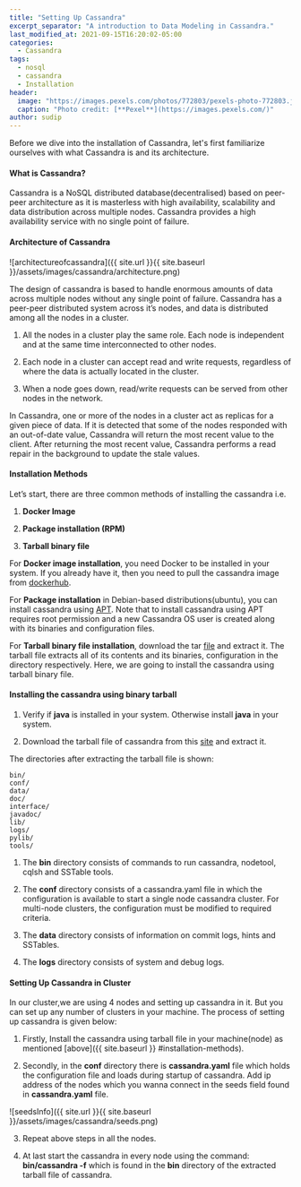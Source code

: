 ```yaml
---
title: "Setting Up Cassandra"
excerpt_separator: "A introduction to Data Modeling in Cassandra."
last_modified_at: 2021-09-15T16:20:02-05:00
categories:
  - Cassandra
tags:
  - nosql
  - cassandra
  - Installation
header:
  image: "https://images.pexels.com/photos/772803/pexels-photo-772803.jpeg?auto=compress&cs=tinysrgb&dpr=2&h=750&w=1260"
  caption: "Photo credit: [**Pexel**](https://images.pexels.com/)"
author: sudip
---
```


Before we dive into the installation of Cassandra, let's first familiarize ourselves with what Cassandra is and its architecture. 

#### What is Cassandra?
Cassandra is a NoSQL distributed database(decentralised) based on peer-peer architecture as it is masterless with high availability,
 scalability and data distribution across multiple nodes. Cassandra provides a high availability service with no single point of failure.

#### Architecture of Cassandra
![architectureofcassandra]({{ site.url }}{{ site.baseurl }}/assets/images/cassandra/architecture.png)

The design of cassandra is based to handle enormous amounts of data across multiple nodes without any single point of failure. Cassandra
has a peer-peer distributed system across it’s nodes, and data is distributed among all the nodes in a cluster.

1) All the nodes in a cluster play the same role. Each node is independent and at the same time interconnected to other nodes.

2) Each node in a cluster can accept read and write requests, regardless of where the data is actually located in the cluster.

3) When a node goes down, read/write requests can be served from other nodes in the network.

In Cassandra, one or more of the nodes in a cluster act as replicas for a given piece of data. If it is detected that some of the nodes
responded with an out-of-date value, Cassandra will return the most recent value to the client. After returning the most recent value,
Cassandra performs a read repair in the background to update the stale values. 

#### Installation Methods

Let’s start, there are three common methods of installing the cassandra i.e.

1) **Docker Image**

2) **Package installation (RPM)**

3) **Tarball binary file**

For **Docker image installation**, you need Docker to be installed in your system. If you already have it, then you need to pull the cassandra
image from [dockerhub](https://cassandra.apache.org/doc/latest/cassandra/getting_started/installing.html#installing-the-docker-image).
 
For **Package installation** in  Debian-based distributions(ubuntu), you can install cassandra using [APT](https://cassandra.apache.org/doc/latest/cassandra/getting_started/installing.html#installing-the-debian-packages). Note that to install cassandra using
APT requires root permission and a new Cassandra OS user is created along with its binaries and configuration files.

For **Tarball binary file installation**, download the tar [file](https://cassandra.apache.org/doc/latest/cassandra/getting_started/installing.html#installing-the-binary-tarball) and extract it. The tarball file extracts all of its contents and its binaries,
configuration in the directory respectively. Here, we are going to install the cassandra using tarball binary file.

#### Installing the cassandra using binary tarball

1) Verify if **java** is installed in your system. Otherwise install **java** in your system.

2) Download the tarball file of cassandra from this [site](https://cassandra.apache.org/doc/latest/cassandra/getting_started/installing.html#installing-the-binary-tarball) and extract it.

The directories after extracting the tarball file is shown:
```
bin/
conf/	
data/		
doc/
interface/
javadoc/
lib/
logs/		
pylib/
tools/
```
1) The **bin** directory consists of commands to run cassandra, nodetool, cqlsh and SSTable tools.

2) The **conf** directory consists of a cassandra.yaml file in which the configuration is available to start a single node cassandra cluster.
   For multi-node clusters, the configuration must be modified to required criteria. 

3) The **data** directory consists of information on commit logs, hints and SSTables.

4) The **logs** directory consists of system and debug logs.

#### Setting Up Cassandra in Cluster 

In our cluster,we are using 4 nodes and setting up cassandra in it. But you can set up any number of clusters in your machine.
 The process of setting up cassandra is given below:

1) Firstly, Install the cassandra using tarball file in your machine(node) as mentioned [above]({{ site.baseurl }} #installation-methods).

2) Secondly, in the **conf** directory there is **cassandra.yaml** file which holds the configuration file and loads during startup of cassandra.
    Add ip address of the nodes which you wanna connect in the seeds field found in **cassandra.yaml** file.

![seedsInfo]({{ site.url }}{{ site.baseurl }}/assets/images/cassandra/seeds.png)

3) Repeat above steps in all the nodes.

4) At last start the cassandra in every node using the command:
   **bin/cassandra -f**   which is found in the **bin** directory of the extracted tarball file of cassandra.
